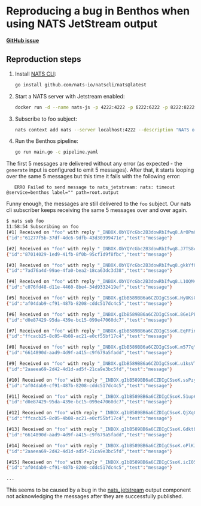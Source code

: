 # Reproducing a bug in Benthos when using NATS JetStream output

[**GitHub issue**](TBA)

## Reproduction steps

1. Install [NATS CLI](https://github.com/nats-io/natscli):

   ```sh
   go install github.com/nats-io/natscli/nats@latest
   ```

1. Start a NATS server with Jetstream enabled:

   ```sh
   docker run -d --name nats-js -p 4222:4222 -p 6222:6222 -p 8222:8222 nats -js
   ```

1. Subscribe to foo subject:

   ```sh
   nats context add nats --server localhost:4222 --description "NATS on Docker" --select; nats sub foo
   ```

1. Run the Benthos pipeline:

   ```sh
   go run main.go -c pipeline.yaml
   ```

The first 5 messages are delivered without any error (as expected - the `generate` input is configured to emit 5 messages). After that, it starts looping over the same 5 messages but this time it fails with the following error:

```log
   ERRO Failed to send message to nats_jetstream: nats: timeout  @service=benthos label="" path=root.output
```

Funny enough, the messages are still delivered to the `foo` subject. Our nats cli subscriber keeps receiving the same 5 messages over and over again.

```sh
$ nats sub foo
11:58:54 Subscribing on foo
[#1] Received on "foo" with reply "_INBOX.ObYQYcGbc2B3dowRbIfwq8.ArOPmGy3"
{"id":"61277f5b-37df-4dc6-9dfb-43d30399471e","test":"message"}

[#2] Received on "foo" with reply "_INBOX.ObYQYcGbc2B3dowRbIfwq8.J7TS8coB"
{"id":"87014029-1ed9-41fb-8f0b-95cf1d9f8fbc","test":"message"}

[#3] Received on "foo" with reply "_INBOX.ObYQYcGbc2B3dowRbIfwq8.gkkYf0xJ"
{"id":"7ad76a4d-99ae-4fa0-bea2-18ca63dc3d38","test":"message"}

[#4] Received on "foo" with reply "_INBOX.ObYQYcGbc2B3dowRbIfwq8.L1OQMv46"
{"id":"c076fd48-d11e-4460-8be4-34d9332419ef","test":"message"}

[#5] Received on "foo" with reply "_INBOX.gIbB589BB6a6CZDIgCSsoK.HyUKsQF6"
{"id":"af04dab9-cf91-487b-8208-cddc517dc4c5","test":"message"}

[#6] Received on "foo" with reply "_INBOX.gIbB589BB6a6CZDIgCSsoK.8Ge1PEyy"
{"id":"d0e87429-95da-439e-bc15-099e47060dc7","test":"message"}

[#7] Received on "foo" with reply "_INBOX.gIbB589BB6a6CZDIgCSsoK.EqFFinHa"
{"id":"ffcacb25-8c05-4b08-ac21-e0cf55bf17c4","test":"message"}

[#8] Received on "foo" with reply "_INBOX.gIbB589BB6a6CZDIgCSsoK.m577qYxS"
{"id":"6614890d-aad9-4d9f-a415-c9f679a5fadd","test":"message"}

[#9] Received on "foo" with reply "_INBOX.gIbB589BB6a6CZDIgCSsoK.u1ksVTPv"
{"id":"2aaeea69-2d42-4d1d-ad5f-21ca9e3bc5fd","test":"message"}

[#10] Received on "foo" with reply "_INBOX.gIbB589BB6a6CZDIgCSsoK.ssPzyWxR"
{"id":"af04dab9-cf91-487b-8208-cddc517dc4c5","test":"message"}

[#11] Received on "foo" with reply "_INBOX.gIbB589BB6a6CZDIgCSsoK.51up6lCI"
{"id":"d0e87429-95da-439e-bc15-099e47060dc7","test":"message"}

[#12] Received on "foo" with reply "_INBOX.gIbB589BB6a6CZDIgCSsoK.QjXqC7h8"
{"id":"ffcacb25-8c05-4b08-ac21-e0cf55bf17c4","test":"message"}

[#13] Received on "foo" with reply "_INBOX.gIbB589BB6a6CZDIgCSsoK.GdktbeRB"
{"id":"6614890d-aad9-4d9f-a415-c9f679a5fadd","test":"message"}

[#14] Received on "foo" with reply "_INBOX.gIbB589BB6a6CZDIgCSsoK.oPlKJyp8"
{"id":"2aaeea69-2d42-4d1d-ad5f-21ca9e3bc5fd","test":"message"}

[#15] Received on "foo" with reply "_INBOX.gIbB589BB6a6CZDIgCSsoK.icI05QMg"
{"id":"af04dab9-cf91-487b-8208-cddc517dc4c5","test":"message"}

...
```

This seems to be caused by a bug in the [nats_jetstream](https://www.benthos.dev/docs/components/outputs/nats_jetstream/) output component not acknowledging the messages after they are successfully published.
